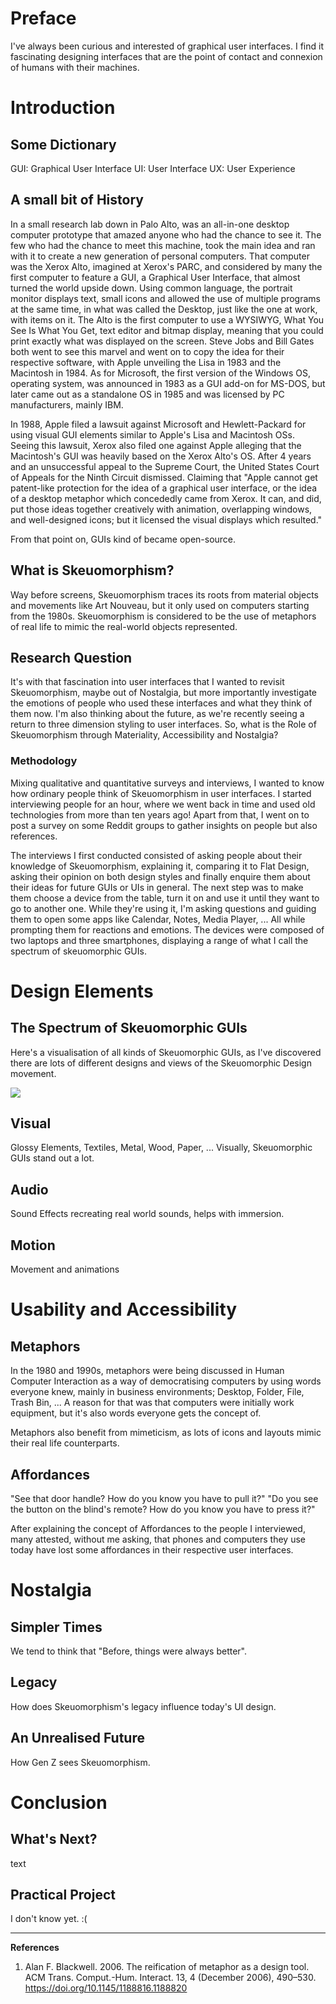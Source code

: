# Preface
I've always been curious and interested of graphical user interfaces. I find it fascinating designing interfaces that are the point of contact and connexion of humans with their machines.


# Introduction

## Some Dictionary
GUI: Graphical User Interface
UI: User Interface
UX: User Experience

## A small bit of History
In a small research lab down in Palo Alto, was an all-in-one desktop computer prototype that amazed anyone who had the chance to see it. The few who had the chance to meet this machine, took the main idea and ran with it to create a new generation of personal computers.
That computer was the Xerox Alto, imagined at Xerox's PARC, and considered by many the first computer to feature a GUI, a Graphical User Interface, that almost turned the world upside down.
Using common language, the portrait monitor displays text, small icons and allowed the use of multiple programs at the same time, in what was called the Desktop, just like the one at work, with items on it. The Alto is the first computer to use a WYSIWYG, What You See Is What You Get, text editor and bitmap display, meaning that you could print exactly what was displayed on the screen. Steve Jobs and Bill Gates both went to see this marvel and went on to copy the idea for their respective software, with Apple unveiling the Lisa in 1983 and the Macintosh in 1984. As for Microsoft, the first version of the Windows OS, operating system, was announced in 1983 as a GUI add-on for MS-DOS, but later came out as a standalone OS in 1985 and was licensed by PC manufacturers, mainly IBM.

In 1988, Apple filed a lawsuit against Microsoft and Hewlett-Packard for using visual GUI elements similar to Apple's Lisa and Macintosh OSs. Seeing this lawsuit, Xerox also filed one against Apple alleging that the Macintosh's GUI was heavily based on the Xerox Alto's OS.
After 4 years and an unsuccessful appeal to the Supreme Court, the United States Court of Appeals for the Ninth Circuit dismissed. Claiming that "Apple cannot get patent-like protection for the idea of a graphical user interface, or the idea of a desktop metaphor which concededly came from Xerox. It can, and did, put those ideas together creatively with animation, overlapping windows, and well-designed icons; but it licensed the visual displays which resulted."

From that point on, GUIs kind of became open-source.

## What is Skeuomorphism?
Way before screens, Skeuomorphism traces its roots from material objects and movements like Art Nouveau, but it only used on computers starting from the 1980s. Skeuomorphism is considered to be the use of metaphors of real life to mimic the real-world objects represented.

## Research Question
It's with that fascination into user interfaces that I wanted to revisit Skeuomorphism, maybe out of Nostalgia, but more importantly investigate the emotions of people who used these interfaces and what they think of them now. I'm also thinking about the future, as we're recently seeing a return to three dimension styling to user interfaces. So, what is the Role of Skeuomorphism through Materiality, Accessibility and Nostalgia?

### Methodology
Mixing qualitative and quantitative surveys and interviews, I wanted to know how ordinary people think of Skeuomorphism in user interfaces. I started interviewing people for an hour, where we went back in time and used old technologies from more than ten years ago! Apart from that, I went on to post a survey on some Reddit groups to gather insights on people but also references.

The interviews I first conducted consisted of asking people about their knowledge of Skeuomorphism, explaining it, comparing it to Flat Design, asking their opinion on both design styles and finally enquire them about their ideas for future GUIs or UIs in general.
The next step was to make them choose a device from the table, turn it on and use it until they want to go to another one. While they're using it, I'm asking questions and guiding them to open some apps like Calendar, Notes, Media Player, ... All while prompting them for reactions and emotions. The devices were composed of two laptops and three smartphones, displaying a range of what I call the spectrum of skeuomorphic GUIs.


# Design Elements

## The Spectrum of Skeuomorphic GUIs
Here's a visualisation of all kinds of Skeuomorphic GUIs, as I've discovered there are lots of different designs and views of the Skeuomorphic Design movement.

![](../../../C_DATA/SPECTRUM/The_Spectrum_of_Skeuomorphic_GUIs_241001.canvas)

## Visual
Glossy Elements, Textiles, Metal, Wood, Paper, ...
Visually, Skeuomorphic GUIs stand out a lot.

## Audio
Sound Effects recreating real world sounds, helps with immersion.

## Motion
Movement and animations


# Usability and Accessibility
## Metaphors
In the 1980 and 1990s, metaphors were being discussed in Human Computer Interaction as a way of democratising computers by using words everyone knew, mainly in business environments; Desktop, Folder, File, Trash Bin, ... A reason for that was that computers were initially work equipment, but it's also words everyone gets the concept of.

Metaphors also benefit from mimeticism, as lots of icons and layouts mimic their real life counterparts.

## Affordances
"See that door handle? How do you know you have to pull it?"
"Do you see the button on the blind's remote? How do you know you have to press it?"

After explaining the concept of Affordances to the people I interviewed, many attested, without me asking, that phones and computers they use today have lost some affordances in their respective user interfaces.


# Nostalgia
## Simpler Times
We tend to think that "Before, things were always better".

## Legacy
How does Skeuomorphism's legacy influence today's UI design.

## An Unrealised Future
How Gen Z sees Skeuomorphism.


# Conclusion
## What's Next?
text

## Practical Project
I don't know yet. :(


---
**References**
1. Alan F. Blackwell. 2006. The reification of metaphor as a design tool. ACM Trans. Comput.-Hum. Interact. 13, 4 (December 2006), 490–530. https://doi.org/10.1145/1188816.1188820